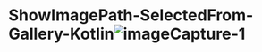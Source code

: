 # ShowImagePath-SelectedFrom-Gallery-Kotlin![imageCapture-1](https://user-images.githubusercontent.com/81187698/175526877-0ba8684d-f5cc-481e-9477-6c6db57828e0.PNG)
